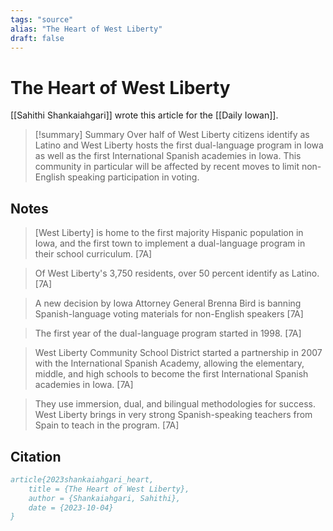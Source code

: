 ```yaml
---
tags: "source"
alias: "The Heart of West Liberty"
draft: false
---
```

# The Heart of West Liberty
[[Sahithi Shankaiahgari]] wrote this article for the [[Daily Iowan]].

> [!summary] Summary
> Over half of West Liberty citizens identify as Latino and West Liberty hosts the first dual-language program in Iowa as well as the first International Spanish academies in Iowa. This community in particular will be affected by recent moves to limit non-English speaking participation in voting.

## Notes
> [West Liberty] is home to the first majority Hispanic population in Iowa, and the first town to implement a dual-language program in their school curriculum. [7A]

> Of West Liberty's 3,750 residents, over 50 percent identify as Latino.  [7A]

> A new decision by Iowa Attorney General Brenna Bird is banning Spanish-language voting materials for non-English speakers [7A]

> The first year of the dual-language program started in 1998. [7A]

> West Liberty Community School District started a partnership in 2007 with the International Spanish Academy, allowing the elementary, middle, and high schools to become the first International Spanish academies in Iowa. [7A]

> They use immersion, dual, and bilingual methodologies for success. West Liberty brings in very strong Spanish-speaking teachers from Spain to teach in the program. [7A]

## Citation

```bibtex
article{2023shankaiahgari_heart,
	title = {The Heart of West Liberty},
	author = {Shankaiahgari, Sahithi},
	date = {2023-10-04}
}
```

